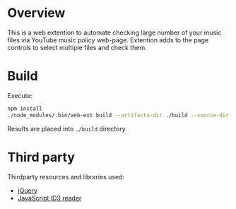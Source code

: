 # Overview

This is a web extention to automate checking large number of your music files
via YouTube music policy web-page.  Extention adds to the page controls to
select multiple files and check them.

# Build

Execute:

```sh
npm install
./node_modules/.bin/web-ext build --artifacts-dir ./build --source-dir ./src
```
Results are placed into `./build` directory.

# Third party

Thirdparty resources and libraries used:
- [jQuery](https://jquery.com/)
- [JavaScript ID3 reader](https://github.com/aadsm/JavaScript-ID3-Reader)

